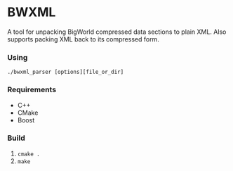 # BWXML

A tool for unpacking BigWorld compressed data sections to plain XML.
Also supports packing XML back to its compressed form.

### Using

`./bwxml_parser [options][file_or_dir]`

### Requirements

* C++
* CMake
* Boost

### Build

1.  `cmake .`
2.  `make`
